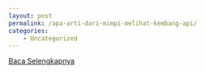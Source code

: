 ```yaml
---
layout: post
permalink: /apa-arti-dari-mimpi-melihat-kembang-api/
categories:
    - Uncategorized
---
```


[Baca Selengkapnya](/03)